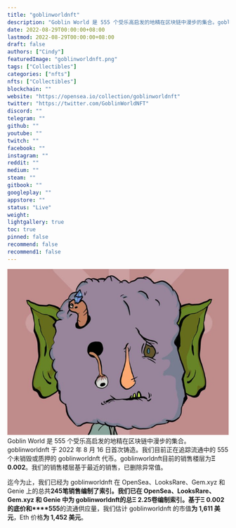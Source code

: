 ```yaml
---
title: "goblinworldnft"
description: "Goblin World 是 555 个受乐高启发的地精在区块链中漫步的集合。goblinworldnft 于 2022 年 8 月 16 日首次铸造。"
date: 2022-08-29T00:00:00+08:00
lastmod: 2022-08-29T00:00:00+08:00
draft: false
authors: ["Cindy"]
featuredImage: "goblinworldnft.png"
tags: ["Collectibles"]
categories: ["nfts"]
nfts: ["Collectibles"]
blockchain: ""
website: "https://opensea.io/collection/goblinworldnft"
twitter: "https://twitter.com/GoblinWorldNFT"
discord: ""
telegram: ""
github: ""
youtube: ""
twitch: ""
facebook: ""
instagram: ""
reddit: ""
medium: ""
steam: ""
gitbook: ""
googleplay: ""
appstore: ""
status: "Live"
weight: 
lightgallery: true
toc: true
pinned: false
recommend: false
recommend1: false
---
```

![NFT](20220829113405.jpg)Goblin World 是 555 个受乐高启发的地精在区块链中漫步的集合。goblinworldnft 于 2022 年 8 月 16 日首次铸造。我们目前正在追踪流通中的 555 个未销毁或质押的 goblinworldnft 代币。goblinworldnft目前的销售楼层为**Ξ 0.002**。我们的销售楼层基于最近的销售，已删除异常值。

迄今为止，我们已经为 goblinworldnft 在 OpenSea、LooksRare、Gem.xyz 和 Genie 上的总共**245笔销售编制了索引。**我们已在 OpenSea、LooksRare、Gem.xyz 和 Genie 中为 goblinworldnft的总**Ξ 2.25卷编制索引。**基于**Ξ 0.002的底价和****555**的流通供应量，我们估计 goblinworldnft 的市值**为 1,611 美元**，Eth 价格**为 1,452 美元**。